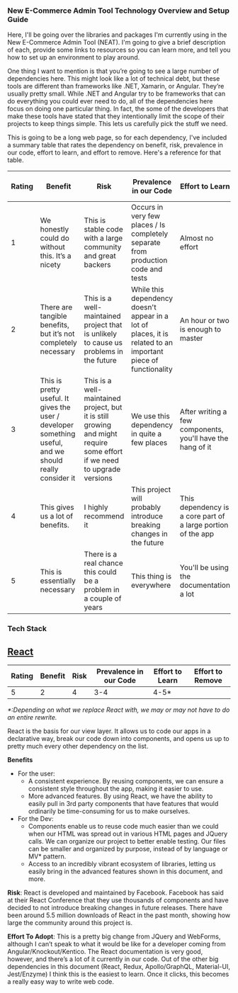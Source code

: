### New E-Commerce Admin Tool Technology Overview and Setup Guide

Here, I'll be going over the libraries and packages I'm currently using in the New E-Commerce Admin Tool (NEAT). I'm going to give a brief description of each, provide some links to resources so you can learn more, and tell you how to set up an environment to play around.

One thing I want to mention is that you’re going to see a large number of dependencies here. This might look like a lot of technical debt, but these tools are different than frameworks like .NET, Xamarin, or Angular. They’re usually pretty small. While .NET and Angular try to be frameworks that can do everything you could ever need to do, all of the dependencies here focus on doing one particular thing. In fact, the some of the developers that make these tools have stated that they intentionally limit the scope of their projects to keep things simple. This lets us carefully pick the stuff we need.

This is going to be a long web page, so for each dependency, I've included a summary table that rates the dependency on benefit, risk, prevalence in our code, effort to learn, and effort to remove. Here's a reference for that table.

| Rating | Benefit                                                                                                 | Risk                                                                                                                    | Prevalence in our Code                                                                                        | Effort to Learn                                              | Effort to Remove                                     |
| ------ | ------------------------------------------------------------------------------------------------------- | ----------------------------------------------------------------------------------------------------------------------- | ------------------------------------------------------------------------------------------------------------- | ------------------------------------------------------------ | ---------------------------------------------------- |
| 1      | We honestly could do without this. It’s a nicety                                                        | This is stable code with a large community and great backers                                                            | Occurs in very few places / Is completely separate from production code and tests                             | Almost no effort                                             | We can delete this on a whim, at any point in time   |
| 2      | There are tangible benefits, but it’s not completely necessary                                          | This is a well-maintained project that is unlikely to cause us problems in the future                                   | While this dependency doesn't appear in a lot of places, it is related to an important piece of functionality | An hour or two is enough to master                           | Minimal code change to remove                        |
| 3      | This is pretty useful. It gives the user / developer something useful, and we should really consider it | This is a well-maintained project, but it is still growing and might require some effort if we need to upgrade versions | We use this dependency in quite a few places                                                                  | After writing a few components, you'll have the hang of it   | This could take a sprint or two to remove            |
| 4      | This gives us a lot of benefits.                                                                        | I highly recommend it                                                                                                   | This project will probably introduce breaking changes in the future                                           | This dependency is a core part of a large portion of the app | This will take some time to master                   | Removing this is a large effort |
| 5      | This is essentially necessary                                                                           | There is a real chance this could be a problem in a couple of years                                                     | This thing is everywhere                                                                                      | You'll be using the documentation a lot                      | If you remove this you might as well rewrite the app |

### Tech Stack

## [React](https://reactjs.org/)

| Rating | Benefit | Risk | Prevalence in our Code | Effort to Learn | Effort to Remove |
| ------ | ------- | ---- | ---------------------- | --------------- | ---------------- |
| 5      | 2       | 4    | 3-4                    | 4-5\*           |

_\*:Depending on what we replace React with, we may or may not have to do an entire rewrite._

React is the basis for our view layer. It allows us to code our apps in a declarative way, break our code down into components, and opens us up to pretty much every other dependency on the list.

**Benefits**

* For the user:
  * A consistent experience. By reusing components, we can ensure a consistent style throughout the app, making it easier to use.
  * More advanced features. By using React, we have the ability to easily pull in 3rd party components that have features that would ordinarily be time-consuming for us to make ourselves.
* For the Dev:
  * Components enable us to reuse code much easier than we could when our HTML was spread out in various HTML pages and JQuery calls. We can organize our project to better enable testing. Our files can be smaller and organized by purpose, instead of by language or MV\* pattern.
  * Access to an incredibly vibrant ecosystem of libraries, letting us easily bring in the advanced features shown in this document, and more.

**Risk**: React is developed and maintained by Facebook. Facebook has said at their React Conference that they use thousands of components and have decided to not introduce breaking changes in future releases. There have been around 5.5 million downloads of React in the past month, showing how large the community around this project is.

**Effort To Adopt**: This is a pretty big change from JQuery and WebForms, although I can’t speak to what it would be like for a developer coming from Angular/Knockout/Kentico. The React documentation is very good, however, and there’s a lot of it currently in our code. Out of the other big dependencies in this document (React, Redux, Apollo/GraphQL, Material-UI, Jest/Enzyme) I think this is the easiest to learn. Once it clicks, this becomes a really easy way to write web code.
